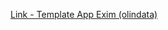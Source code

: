 [Link - Template App Exim (olindata)](https://github.com/olindata/tribily-zabbix-templates/tree/master/App_Exim)
